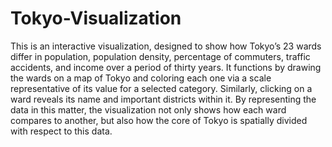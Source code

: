# Tokyo-Visualization

This is an interactive visualization, designed to show how Tokyo’s 23 wards differ in population, population density, percentage of commuters, traffic accidents, and income over a period of thirty years. It functions by drawing the wards on a map of Tokyo and coloring each one via a scale representative of its value for a selected category.  Similarly, clicking on a ward reveals its name and important districts within it. By representing the data in this matter, the visualization not only shows how each ward compares to another, but also how the core of Tokyo is spatially divided with respect to this data. 
